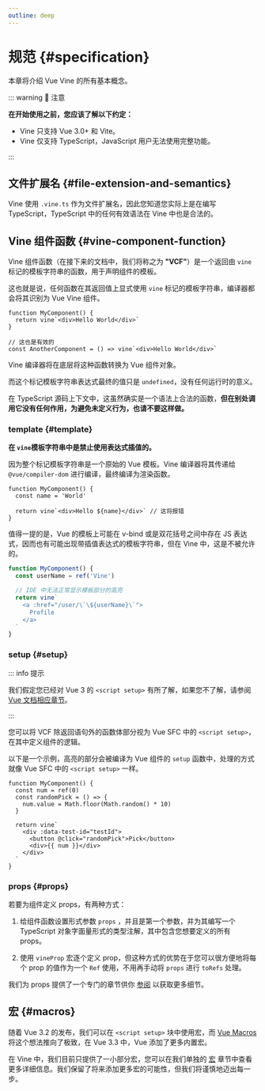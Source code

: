 ```yaml
---
outline: deep
---
```


# 规范 {#specification}

本章将介绍 Vue Vine 的所有基本概念。

::: warning 🚨 注意

<b>在开始使用之前，您应该了解以下约定：</b>

- Vine 只支持 Vue 3.0+ 和 Vite。
- Vine 仅支持 TypeScript，JavaScript 用户无法使用完整功能。

:::

## 文件扩展名 {#file-extension-and-semantics}

Vine 使用 `.vine.ts` 作为文件扩展名，因此您知道您实际上是在编写 TypeScript，TypeScript 中的任何有效语法在 Vine 中也是合法的。

## Vine 组件函数 {#vine-component-function}

Vine 组件函数（在接下来的文档中，我们将称之为 **"VCF"**）是一个返回由 `vine` 标记的模板字符串的函数，用于声明组件的模板。

这也就是说，任何函数在其返回值上显式使用 `vine` 标记的模板字符串，编译器都会将其识别为 Vue Vine 组件。

```vue-vine
function MyComponent() {
  return vine`<div>Hello World</div>`
}

// 这也是有效的
const AnotherComponent = () => vine`<div>Hello World</div>`
```

Vine 编译器将在底层将这种函数转换为 Vue 组件对象。

而这个标记模板字符串表达式最终的值只是 `undefined`，没有任何运行时的意义。

在 TypeScript 源码上下文中，这虽然确实是一个语法上合法的函数，<b class="text-rose-400">但在别处调用它没有任何作用，为避免未定义行为，也请不要这样做。</b>

### template {#template}

**在 `vine`模板字符串中是禁止使用表达式插值的。**

因为整个标记模板字符串是一个原始的 Vue 模板。Vine 编译器将其传递给 `@vue/compiler-dom` 进行编译，最终编译为渲染函数。

```vue-vine
function MyComponent() {
  const name = 'World'

  return vine`<div>Hello ${name}</div>` // 这将报错
}
```

值得一提的是，Vue 的模板上可能在 v-bind 或是双花括号之间中存在 JS 表达式，因而也有可能出现带插值表达式的模板字符串，但在 Vine 中，这是不被允许的。

```ts
function MyComponent() {
  const userName = ref('Vine')

  // IDE 中无法正常显示模板部分的高亮
  return vine`
    <a :href="/user/\`\${userName}\`">
      Profile
    </a>
  `
}
```

### setup {#setup}

::: info 提示

我们假定您已经对 Vue 3 的 `<script setup>` 有所了解，如果您不了解，请参阅 [Vue 文档相应章节](https://cn.vuejs.org/api/sfc-script-setup.html#script-setup)。

:::

您可以将 VCF 除返回语句外的函数体部分视为 Vue SFC 中的 `<script setup>`，在其中定义组件的逻辑。

以下是一个示例，高亮的部分会被编译为 Vue 组件的 `setup` 函数中，处理的方式就像 Vue SFC 中的 `<script setup>` 一样。

```vue-vine {2-5}
function MyComponent() {
  const num = ref(0)
  const randomPick = () => {
    num.value = Math.floor(Math.random() * 10)
  }

  return vine`
    <div :data-test-id="testId">
      <button @click="randomPick">Pick</button>
      <div>{{ num }}</div>
    </div>
  `
}
```

### props {#props}

若要为组件定义 props，有两种方式：

1. 给组件函数设置形式参数 `props` ，并且是第一个参数，并为其编写一个 TypeScript 对象字面量形式的类型注解，其中包含您想要定义的所有 props。

2. 使用 `vineProp` 宏逐个定义 prop，但这种方式的优势在于您可以很方便地将每个 prop 的值作为一个 `Ref` 使用，不用再手动将 `props` 进行 `toRefs` 处理。

我们为 props 提供了一个专门的章节供你 [参阅](./props.html) 以获取更多细节。

## 宏 {#macros}

随着 Vue 3.2 的发布，我们可以在 `<script setup>` 块中使用宏，而 [Vue Macros](https://vue-macros.sxzz.moe/) 将这个想法推向了极致，在 Vue 3.3 中，Vue 添加了更多内置宏。

在 Vine 中，我们目前只提供了一小部分宏，您可以在我们单独的 [宏](./macros.html) 章节中查看更多详细信息。我们保留了将来添加更多宏的可能性，但我们将谨慎地迈出每一步。
